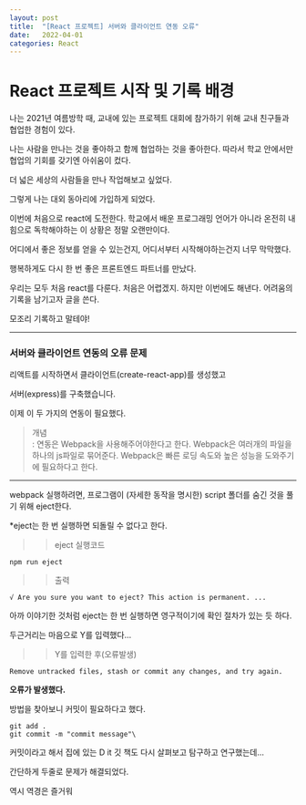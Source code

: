 ```yaml
---
layout: post
title:  "[React 프로젝트] 서버와 클라이언트 연동 오류"
date:   2022-04-01
categories: React
---
```




# React 프로젝트 시작 및 기록 배경

나는 2021년 여름방학 때, 교내에 있는 프로젝트 대회에 참가하기 위해 교내 친구들과 협업한 경험이 있다.

나는 사람을 만나는 것을 좋아하고 함께 협업하는 것을 좋아한다. 따라서 학교 안에서만 협업의 기회를 갖기엔 아쉬움이 컸다.

더 넓은 세상의 사람들을 만나 작업해보고 싶었다. 

그렇게 나는 대외 동아리에 가입하게 되었다. 

이번에 처음으로 react에 도전한다. 학교에서 배운 프로그래밍 언어가 아니라 온전히 내 힘으로 독학해야하는 이 상황은 정말 오랜만이다.

어디에서 좋은 정보를 얻을 수 있는건지, 어디서부터 시작해야하는건지 너무 막막했다. 

행복하게도 다시 한 번 좋은 프론트엔드 파트너를 만났다. 

우리는 모두 처음 react를 다룬다. 처음은 어렵겠지. 하지만 이번에도 해낸다. 어려움의 기록을 남기고자 글을 쓴다. 

모조리 기록하고 말테야!


---

### 서버와 클라이언트 연동의 오류 문제

리액트를 시작하면서 클라이언트(create-react-app)를 생성했고

서버(express)를 구축했습니다.

이제 이 두 가지의 연동이 필요했다. 

> 개념  
: 연동은 Webpack을 사용해주어야한다고 한다. Webpack은 여러개의 파일을 하나의 js파일로 묶어준다. Webpack은 빠른 로딩 속도와 높은 성능을 도와주기에 필요하다고 한다.

---

webpack 실행하려면, 프로그램이 (자세한 동작을 명시한) script 폴더를 숨긴 것을 풀기 위해 eject한다.

*eject는 한 번 실행하면 되돌릴 수 없다고 한다.

>>eject 실행코드

```
npm run eject
```

>> 출력

```
√ Are you sure you want to eject? This action is permanent. ...
```
아까 이야기한 것처럼 eject는 한 번 실행하면 영구적이기에 확인 절차가 있는 듯 하다. 

두근거리는 마음으로 Y를 입력했다...

>> Y를 입력한 후(오류발생)

```
Remove untracked files, stash or commit any changes, and try again.
```

**오류가 발생했다.**

방법을 찾아보니 커밋이 필요하다고 했다.

```
git add .
git commit -m "commit message"\

```

커밋이라고 해서 집에 있는 D it 깃 책도 다시 살펴보고 탐구하고 연구했는데...

간단하게 두줄로 문제가 해결되었다.

역시 역경은 즐거워
